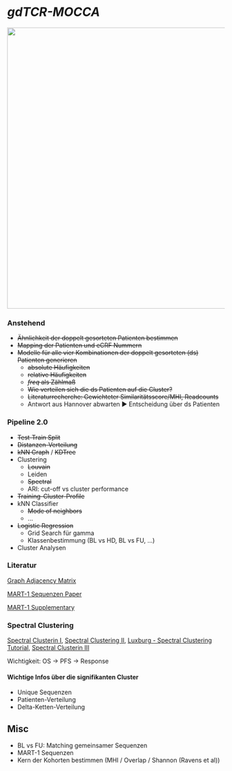 # _gdTCR-MOCCA_

<img src="https://user-images.githubusercontent.com/73899443/151515795-2c45bcef-43d8-4958-9fa8-4adccffc2eb4.jpg" width="650">

### Anstehend
- ~~Ähnlichkeit der doppelt gesorteten Patienten bestimmen~~
- ~~Mapping der Patienten und eCRF Nummern~~
- ~~Modelle für alle vier Kombinationen der doppelt gesorteten (ds) Patienten generieren~~
  - ~~absolute Häufigkeiten~~
  - ~~relative Häufigkeiten~~
  - ~~_freq_ als Zählmaß~~
  - ~~Wie verteilen sich die ds Patienten auf die Cluster?~~
  - ~~Literaturrecherche: Gewichteter Similaritätsscore/MHI, Readcounts~~
  - Antwort aus Hannover abwarten ▶️ Entscheidung über ds Patienten
 

### Pipeline 2.0
- ~~Test-Train Split~~
- ~~Distanzen-Verteilung~~
- ~~kNN Graph~~ / ~~KDTree~~
- Clustering
  - ~~Louvain~~
  - Leiden
  - ~~Spectral~~
  - ARI: cut-off vs cluster performance
- ~~Training-Cluster-Profile~~
- kNN Classifier
  - ~~Mode of neighbors~~
  - ...
- ~~Logistic Regression~~
  - Grid Search für gamma
  - Klassenbestimmung (BL vs HD, BL vs FU, ...)
- Cluster Analysen

### Literatur
[Graph Adjacency Matrix](https://ieeexplore.ieee.org/document/8659769)

[MART-1 Sequenzen Paper](https://github.com/donEnno/gamma_delta/files/7957292/Sci.Immunol.Benveniste_eaav4036.full.pdf)

[MART-1 Supplementary](https://github.com/donEnno/gamma_delta/files/7957293/SM_Generation.and.molecular.recognition.of.mel.pdf)

### Spectral Clustering
[Spectral Clusterin I](https://towardsdatascience.com/spectral-clustering-aba2640c0d5b), [Spectral Clustering II](https://towardsdatascience.com/spectral-graph-clustering-and-optimal-number-of-clusters-estimation-32704189afbe), [Luxburg - Spectral Clustering Tutorial](http://www.tml.cs.uni-tuebingen.de/team/luxburg/publications/Luxburg07_tutorial.pdf), [Spectral Clusterin III](http://web.cs.ucla.edu/~yzsun/classes/2017Winter_CS249/Slides/Clustering2.pdf)




Wichtigkeit: OS -> PFS -> Response

#### Wichtige Infos über die signifikanten Cluster
- Unique Sequenzen
- Patienten-Verteilung
- Delta-Ketten-Verteilung


## Misc
- BL vs FU: Matching gemeinsamer Sequenzen
- MART-1 Sequenzen 
- Kern der Kohorten bestimmen (MHI / Overlap / Shannon (Ravens et al))
